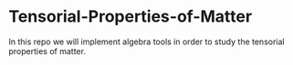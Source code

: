# Tensorial-Properties-of-Matter
In this repo we will implement algebra tools in order to study the tensorial properties of matter.
